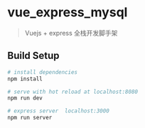 # vue_express_mysql

> Vuejs + express 全栈开发脚手架

## Build Setup

``` bash
# install dependencies
npm install

# serve with hot reload at localhost:8080
npm run dev

# express server  localhost:3000
npm run server

